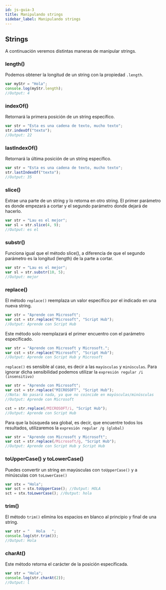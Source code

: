 ```yaml
---
id: js-guia-3
title: Manipulando strings
sidebar_label: Manipulando strings
---
```


## Strings

A continuación veremos distintas maneras de manipular strings.

### length()

Podemos obtener la longitud de un string con la propiedad `.length`.

```js
var myStr = "Hola";
console.log(myStr.length);
//Output: 4
```

### indexOf()

Retornará la primera posición de un string específico.

```js
var str = "Esta es una cadena de texto, mucho texto";
str.indexOf("texto");
//Output: 22
```

### lastIndexOf()

Retornará la última posición de un string específico.

```js
var str = "Esta es una cadena de texto, mucho texto";
str.lastIndexOf("texto");
//Output: 35
```

### slice()

Extrae una parte de un string y lo retorna en otro string. El primer parámetro es donde empezará a cortar y el segundo parámetro donde dejará de hacerlo.

```js
var str = "Lau es el mejor";
var sl = str.slice(4, 9);
//Output: es el
```

### substr()

Funciona igual que el método slice(), a diferencia de que el segundo parámetro es la longitud (length) de la parte a cortar.

```js
var str = "Lau es el mejor";
var sl = str.substr(10, 5);
//Output: mejor
```

### replace()

El método `replace()` reemplaza un valor específico por el indicado en una nueva string.

```js
var str = "Aprende con Microsoft";
var cst = str.replace("Microsoft", "Script Hub");
//Output: Aprende con Script Hub
```

Este método solo reemplazará el primer encuentro con el parámetro específicado.

```js
var str = "Aprende con Microsoft y Microsoft.";
var cst = str.replace("Microsoft", "Script Hub");
//Output: Aprende con Script Hub y Microsoft
```

`replace()` es sensible al caso, es decir a las `mayúsculas` y `minúsculas`.
Para ignorar dicha sensibilidad podemos utilizar la `expresión regular /i (insensitivo)`

```js
var str = "Aprende con Microsoft";
var cst = str.replace("MICROSOFT", "Script Hub");
//Nota: No pasará nada, ya que no coincide en mayúsculas/minúsculas
//Output: Aprende con Microsoft

cst = str.replace(/MICROSOFT/i, "Script Hub");
//Output: Aprende con Script Hub
```

Para que la búsqueda sea global, es decir, que encuentre todos los resultados, utilizaremos la `expresión regular /g (global)`

```js
var str = "Aprende con Microsoft y Microsoft";
var cst = str.replace(/Microsoft/g, "Script Hub");
//Output: Aprende con Script Hub y Script Hub
```

### toUpperCase() y toLowerCase()

Puedes convertir un string en mayúsculas con `toUpperCase()` y a minúsculas con `toLowerCase()`

```js
var stx = "Hola";
var sct = stx.toUpperCase(); //Output: HOLA
sct = stx.toLowerCase(); //Output: hola
```

### trim()

El método `trim()` elimina los espacios en blanco al principio y final de una string.

```js
var str = "   Hola   ";
console.log(str.trim());
//Output: Hola
```

### charAt()

Este método retorna el carácter de la posición específicada.

```js
var str = "Hola";
console.log(str.charAt(2));
//Output: l
```

